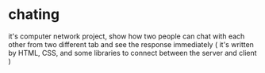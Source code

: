 # chating
it's computer network project, show how two people can chat with each other from two different tab and see the response immediately
( it's written by HTML, CSS, and some libraries to connect between the server and client ) 
